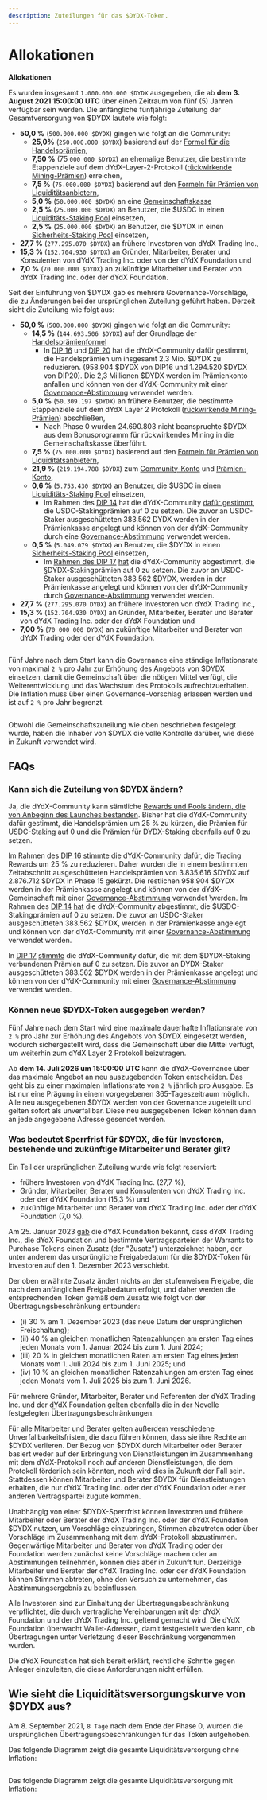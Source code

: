 ```yaml
---
description: Zuteilungen für das $DYDX-Token.
---
```


# Allokationen

**Allokationen**

Es wurden insgesamt `1.000.000.000 $DYDX` ausgegeben, die ab **dem 3. August 2021 15:00:00 UTC** über einen Zeitraum von fünf (5) Jahren verfügbar sein werden. Die anfängliche fünfjährige Zuteilung der Gesamtversorgung von $DYDX lautete wie folgt:

* **50,0 %** (`500.000.000 $DYDX`) gingen wie folgt an die Community:
  * **25,0%** (`250.000.000 $DYDX`) basierend auf der [Formel für die Handelsprämien](https://docs.dydx.community/dydx-governance/rewards/trading-rewards),
  * **7,50 %** (75 `000 000 $DYDX`) an ehemalige Benutzer, die bestimmte Etappenziele auf dem dYdX-Layer-2-Protokoll ([rückwirkende Mining-Prämien](https://docs.dydx.community/dydx-governance/rewards/retroactive-mining-rewards)) erreichen,
  * **7,5 %** (`75.000.000 $DYDX`) basierend auf den [Formeln für Prämien von Liquiditätsanbietern](https://docs.dydx.community/dydx-governance/rewards/liquidity-provider-rewards),
  * **5,0 %** (`50.000.000 $DYDX`) an eine [Gemeinschaftskasse](https://docs.dydx.community/dydx-governance/start-here/community-treasury/)
  * **2,5 %** (`25.000.000 $DYDX`) an Benutzer, die $USDC in einen [Liquiditäts-Staking Pool](https://docs.dydx.community/dydx-governance/staking-pools/liquidity-staking-pool) einsetzen,
  * **2,5 %** (`25.000.000 $DYDX`) an Benutzer, die $DYDX in einen [Sicherheits-Staking Pool](https://docs.dydx.community/dydx-governance/staking-pools/safety-staking-pool) einsetzen,
* **27,7 %** (`277.295.070 $DYDX`) an frühere Investoren von dYdX Trading Inc.,
* **15,3 %** (`152.704.930 $DYDX`) an Gründer, Mitarbeiter, Berater und Konsulenten von dYdX Trading Inc. oder von der dYdX Foundation und
* **7,0 %** (`70.000.000 $DYDX`) an zukünftige Mitarbeiter und Berater von dYdX Trading Inc. oder der dYdX Foundation.

Seit der Einführung von $DYDX gab es mehrere Governance-Vorschläge, die zu Änderungen bei der ursprünglichen Zuteilung geführt haben. Derzeit sieht die Zuteilung wie folgt aus:

* **50,0 %** (`500.000.000 $DYDX`) gingen wie folgt an die Community:
  * **14,5 %** (`144.693.506 $DYDX`) auf der Grundlage der [Handelsprämienformel](https://docs.dydx.community/dydx-governance/rewards/trading-rewards)
    * In [DIP 16](https://github.com/dydxfoundation/dip/blob/master/content/dips/DIP-16.md) und [DIP 20](https://dydx.community/dashboard/proposal/11) hat die dYdX-Community dafür gestimmt, die Handelsprämien um insgesamt 2,3 Mio. $DYDX zu reduzieren. (958.904 $DYDX von DIP16 und 1.294.520 $DYDX von DIP20). Die 2,3 Millionen $DYDX werden im Prämienkonto anfallen und können von der dYdX-Community mit einer [Governance-Abstimmung](https://docs.dydx.community/dydx-governance/voting-and-governance/governance-parameters) verwendet werden.
  * **5,0 %** (`50.309.197 $DYDX`) an frühere Benutzer, die bestimmte Etappenziele auf dem dYdX Layer 2 Protokoll ([rückwirkende Mining-Prämien](../rewards/retroactive-mining-rewards.md)) abschließen,
    * Nach Phase 0 wurden 24.690.803 nicht beanspruchte $DYDX aus dem Bonusprogramm für rückwirkendes Mining in die Gemeinschaftskasse überführt.
  * **7,5 %** (`75.000.000 $DYDX`) basierend auf den [Formeln für Prämien von Liquiditätsanbietern](https://docs.dydx.community/dydx-governance/rewards/liquidity-provider-rewards),
  * **21,9 %** (`219.194.788 $DYDX`) zum [Community-Konto](https://docs.dydx.community/dydx-governance/start-here/community-treasury/) und [Prämien-Konto](https://docs.dydx.community/dydx-governance/start-here/rewards-treasury),
  * **0,6 %** (`5.753.430 $DYDX`) an Benutzer, die $USDC in einen [Liquiditäts-Staking Pool](https://docs.dydx.community/dydx-governance/staking-pools/liquidity-staking-pool) einsetzen,
    * Im Rahmen des [DIP 14](https://github.com/dydxfoundation/dip/blob/master/content/dips/DIP-14.md) hat die dYdX-Community [dafür gestimmt](https://dydx.community/dashboard/proposal/7), die USDC-Stakingprämien auf 0 zu setzen. Die zuvor an USDC-Staker ausgeschütteten 383.562 DYDX werden in der Prämienkasse angelegt und können von der dYdX-Community durch eine [Governance-Abstimmung](https://docs.dydx.community/dydx-governance/voting-and-governance/governance-parameters) verwendet werden.
  * **0,5 %** (`5.049.079 $DYDX`) an Benutzer, die $DYDX in einen [Sicherheits-Staking Pool](https://docs.dydx.community/dydx-governance/staking-pools/safety-staking-pool) einsetzen,
    * Im [Rahmen des DIP 17](https://github.com/dydxfoundation/dip/blob/master/content/dips/DIP-17.md) [hat](https://dydx.community/dashboard/proposal/9) die dYdX-Community abgestimmt, die §DYDX-Stakingprämien auf 0 zu setzen. Die zuvor an USDC-Staker ausgeschütteten 383 562 $DYDX, werden in der Prämienkasse angelegt und können von der dYdX-Community durch [Governance-Abstimmung](https://docs.dydx.community/dydx-governance/voting-and-governance/governance-parameters) verwendet werden.
* **27,7 %** (`277.295.070 DYDX`) an frühere Investoren von dYdX Trading Inc.,
* **15,3 %** (`152.704.930 DYDX`) an Gründer, Mitarbeiter, Berater und Berater von dYdX Trading Inc. oder der dYdX Foundation und
* **7,00 %** (`70 000 000 DYDX`) an zukünftige Mitarbeiter und Berater von dYdX Trading oder der dYdX Foundation.

<figure><img src="../.gitbook/assets/Screenshot 2023-03-15 at 6.04.13 PM.png" alt=""><figcaption></figcaption></figure>

Fünf Jahre nach dem Start kann die Governance eine ständige Inflationsrate von maximal `2 %` pro Jahr zur Erhöhung des Angebots von $DYDX einsetzen, damit die Gemeinschaft über die nötigen Mittel verfügt, die Weiterentwicklung und das Wachstum des Protokolls aufrechtzuerhalten. Die Inflation muss über einen Governance-Vorschlag erlassen werden und ist auf `2 %` pro Jahr begrenzt.

<figure><img src="../.gitbook/assets/Screenshot 2023-03-15 at 6.04.07 PM.png" alt=""><figcaption></figcaption></figure>

Obwohl die Gemeinschaftszuteilung wie oben beschrieben festgelegt wurde, haben die Inhaber von $DYDX die volle Kontrolle darüber, wie diese in Zukunft verwendet wird.

## **FAQs**

### Kann sich die Zuteilung von $DYDX ändern?

Ja, die dYdX-Community kann sämtliche [Rewards und Pools ändern, die von Anbeginn des Launches bestanden](../voting-and-governance/governance-parameters.md). Bisher hat die dYdX-Community dafür gestimmt, die Handelsprämien um 25 % zu kürzen, die Prämien für USDC-Staking auf 0 und die Prämien für DYDX-Staking ebenfalls auf 0 zu setzen.

Im Rahmen des [DIP 16](https://github.com/dydxfoundation/dip/blob/master/content/dips/DIP-16.md) [stimmte](https://dydx.community/dashboard/proposal/8) die dYdX-Community dafür, die Trading Rewards um 25 % zu reduzieren. Daher wurden die in einem bestimmten Zeitabschnitt ausgeschütteten Handelsprämien von 3.835.616 $DYDX auf 2.876.712 $DYDX in Phase 15 gekürzt. Die restlichen 958.904 $DYDX werden in der Prämienkasse angelegt und können von der dYdX-Gemeinschaft mit einer [Governance-Abstimmung](https://docs.dydx.community/dydx-governance/voting-and-governance/governance-parameters) verwendet \\werden. Im Rahmen des [DIP 14](https://github.com/dydxfoundation/dip/blob/master/content/dips/DIP-14.md) [hat](https://dydx.community/dashboard/proposal/7) die dYdX-Community abgestimmt, die $USDC-Stakingprämien auf 0 zu setzen. Die zuvor an USDC-Staker ausgeschütteten 383.562 $DYDX, werden in der Prämienkasse angelegt und können von der dYdX-Community mit einer [Governance-Abstimmung](https://docs.dydx.community/dydx-governance/voting-and-governance/governance-parameters) verwendet werden.

In [DIP 17](https://github.com/dydxfoundation/dip/blob/master/content/dips/DIP-17.md) [stimmte](https://dydx.community/dashboard/proposal/9) die dYdX-Community dafür, die mit dem $DYDX-Staking verbundenen Prämien auf 0 zu setzen. Die zuvor an DYDX-Staker ausgeschütteten 383.562 $DYDX werden in der Prämienkasse angelegt und können von der dYdX-Community mit einer [Governance-Abstimmung](https://docs.dydx.community/dydx-governance/voting-and-governance/governance-parameters) verwendet werden.

### **Können neue $DYDX-Token ausgegeben werden?**

Fünf Jahre nach dem Start wird eine maximale dauerhafte Inflationsrate von `2 %` pro Jahr zur Erhöhung des Angebots von $DYDX eingesetzt werden, wodurch sichergestellt wird, dass die Gemeinschaft über die Mittel verfügt, um weiterhin zum dYdX Layer 2 Protokoll beizutragen.

Ab **dem 14. Juli 2026 um 15:00:00 UTC** kann die dYdX-Governance über das maximale Angebot an neu auszugebenden Token entscheiden. Das geht bis zu einer maximalen Inflationsrate von `2 %` jährlich pro Ausgabe. Es ist nur eine Prägung in einem vorgegebenen 365-Tageszeitraum möglich. Alle neu ausgegebenen $DYDX werden von der Governance zugeteilt und gelten sofort als unverfallbar. Diese neu ausgegebenen Token können dann an jede angegebene Adresse gesendet werden.

### **Was bedeutet Sperrfrist für $DYDX, die für Investoren, bestehende und zukünftige Mitarbeiter und Berater gilt?**

Ein Teil der ursprünglichen Zuteilung wurde wie folgt reserviert:

* frühere Investoren von dYdX Trading Inc. (27,7 %),
* Gründer, Mitarbeiter, Berater und Konsulenten von dYdX Trading Inc. oder der dYdX Foundation (15,3 %) und
* zukünftige Mitarbeiter und Berater von dYdX Trading Inc. oder der dYdX Foundation (7,0 %).

Am 25. Januar 2023 [gab](https://dydx.foundation/blog/lock-up-extension) die dYdX Foundation bekannt, dass dYdX Trading Inc., die dYdX Foundation und bestimmte Vertragsparteien der Warrants to Purchase Tokens einen Zusatz (der "Zusatz") unterzeichnet haben, der unter anderem das ursprüngliche Freigabedatum für die $DYDX-Token für Investoren auf den 1. Dezember 2023 verschiebt.

Der oben erwähnte Zusatz ändert nichts an der stufenweisen Freigabe, die nach dem anfänglichen Freigabedatum erfolgt, und daher werden die entsprechenden Token gemäß dem Zusatz wie folgt von der Übertragungsbeschränkung entbunden:

* (i) 30 % am 1. Dezember 2023 (das neue Datum der ursprünglichen Freischaltung);
* (ii) 40 % an gleichen monatlichen Ratenzahlungen am ersten Tag eines jeden Monats vom 1. Januar 2024 bis zum 1. Juni 2024;
* (iii) 20 % in gleichen monatlichen Raten am ersten Tag eines jeden Monats vom 1. Juli 2024 bis zum 1. Juni 2025; und
* (iv) 10 % an gleichen monatlichen Ratenzahlungen am ersten Tag eines jeden Monats vom 1. Juli 2025 bis zum 1. Juni 2026.

Für mehrere Gründer, Mitarbeiter, Berater und Referenten der dYdX Trading Inc. und der dYdX Foundation gelten ebenfalls die in der Novelle festgelegten Übertragungsbeschränkungen.

Für alle Mitarbeiter und Berater gelten außerdem verschiedene Unverfallbarkeitsfristen, die dazu führen können, dass sie ihre Rechte an $DYDX verlieren. Der Bezug von $DYDX durch Mitarbeiter oder Berater basiert weder auf der Erbringung von Dienstleistungen im Zusammenhang mit dem dYdX-Protokoll noch auf anderen Dienstleistungen, die dem Protokoll förderlich sein könnten, noch wird dies in Zukunft der Fall sein. Stattdessen können Mitarbeiter und Berater $DYDX für Dienstleistungen erhalten, die nur dYdX Trading Inc. oder der dYdX Foundation oder einer anderen Vertragspartei zugute kommen.

Unabhängig von einer $DYDX-Sperrfrist können Investoren und frühere Mitarbeiter oder Berater der dYdX Trading Inc. oder der dYdX Foundation $DYDX nutzen, um Vorschläge einzubringen, Stimmen abzutreten oder über Vorschläge im Zusammenhang mit dem dYdX-Protokoll abzustimmen. Gegenwärtige Mitarbeiter und Berater von dYdX Trading oder der Foundation werden zunächst keine Vorschläge machen oder an Abstimmungen teilnehmen, können dies aber in Zukunft tun. Derzeitige Mitarbeiter und Berater der dYdX Trading Inc. oder der dYdX Foundation können Stimmen abtreten, ohne den Versuch zu unternehmen, das Abstimmungsergebnis zu beeinflussen.

Alle Investoren sind zur Einhaltung der Übertragungsbeschränkung verpflichtet, die durch vertragliche Vereinbarungen mit der dYdX Foundation und der dYdX Trading Inc. geltend gemacht wird. Die dYdX Foundation überwacht Wallet-Adressen, damit festgestellt werden kann, ob Übertragungen unter Verletzung dieser Beschränkung vorgenommen wurden.

Die dYdX Foundation hat sich bereit erklärt, rechtliche Schritte gegen Anleger einzuleiten, die diese Anforderungen nicht erfüllen.

## Wie sieht die Liquiditätsversorgungskurve von $DYDX aus?

Am 8. September 2021, `8 Tage` nach dem Ende der Phase 0, wurden die ursprünglichen Übertragungsbeschränkungen für das Token aufgehoben.

Das folgende Diagramm zeigt die gesamte Liquiditätsversorgung ohne Inflation:

<figure><img src="../.gitbook/assets/liquid-supply-total-issuance.png" alt=""><figcaption></figcaption></figure>

Das folgende Diagramm zeigt die gesamte Liquiditätsversorgung mit Inflation:

<figure><img src="../.gitbook/assets/liquid-supply-total issuance-2%-inflation.png" alt=""><figcaption></figcaption></figure>
